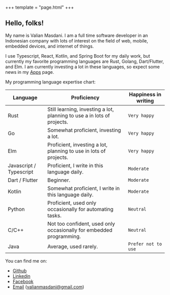 +++
template = "page.html"
+++

## Hello, folks!
My name is Valian Masdani. I am a full time software developer in an Indonesian company with lots of interest on the field of web, mobile, embedded devices, and internet of things.    

I use Typescript, React, Kotlin, and Spring Boot for my daily work, but currently my favorite programming languages are Rust, Golang, Dart/Flutter, and Elm. I am currently investing a lot in these languages, so expect some news in my [Apps](/apps) page.  

My programming language expertise chart:  

| Language                | Proficiency     | Happiness in writing  |
|----------               |-------------    |-----------------------|
|Rust                     | Still learning, investing a lot, planning to use a in lots of projects. | `Very happy` |
|Go                       | Somewhat proficient, investing a lot.               | `Very happy`  |
|Elm                      | Proficient, investing a lot, planning to use in lots of projects. | `Very happy` |
|Javascript / Typescript  | Proficient, I write in this language daily.          | `Moderate`    | 
|Dart / Flutter           | Beginner.                                            | `Moderate`    | 
|Kotlin                   | Somewhat proficient, I write in this language daily. | `Moderate`    |
|Python                   | Proficient, used only occasionally for automating tasks.  | `Neutral`     |
|C/C++                    | Not too confident, used only occasionally for embedded programming. | `Neutral` |
|Java                     | Average, used rarely. | `Prefer not to use` |


You can find me on:  
- [Github](https://github.com/vmasdani)
- [Linkedin](https://id.linkedin.com/in/%F0%9F%94%8Cvalian-masdani-67736215b)
- [Facebook](https://www.facebook.com/valianmasdani/)
- [Email](mailto:valianmasdani@gmail.com) (valianmasdani@gmail.com)